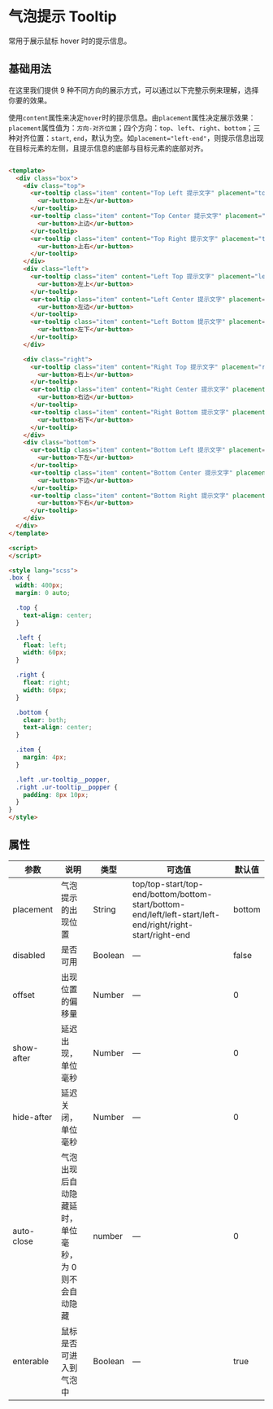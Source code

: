 # 气泡提示 Tooltip

常用于展示鼠标 hover 时的提示信息。

## 基础用法

在这里我们提供 9 种不同方向的展示方式，可以通过以下完整示例来理解，选择你要的效果。

使用`content`属性来决定`hover`时的提示信息。由`placement`属性决定展示效果：`placement`属性值为：`方向-对齐位置`；四个方向：`top`、`left`、`right`、`bottom`；三种对齐位置：`start`, `end`，默认为空。如`placement="left-end"`，则提示信息出现在目标元素的左侧，且提示信息的底部与目标元素的底部对齐。

```html

<template>
  <div class="box">
    <div class="top">
      <ur-tooltip class="item" content="Top Left 提示文字" placement="top-start">
        <ur-button>上左</ur-button>
      </ur-tooltip>
      <ur-tooltip class="item" content="Top Center 提示文字" placement="top">
        <ur-button>上边</ur-button>
      </ur-tooltip>
      <ur-tooltip class="item" content="Top Right 提示文字" placement="top-end">
        <ur-button>上右</ur-button>
      </ur-tooltip>
    </div>
    <div class="left">
      <ur-tooltip class="item" content="Left Top 提示文字" placement="left-start">
        <ur-button>左上</ur-button>
      </ur-tooltip>
      <ur-tooltip class="item" content="Left Center 提示文字" placement="left">
        <ur-button>左边</ur-button>
      </ur-tooltip>
      <ur-tooltip class="item" content="Left Bottom 提示文字" placement="left-end">
        <ur-button>左下</ur-button>
      </ur-tooltip>
    </div>

    <div class="right">
      <ur-tooltip class="item" content="Right Top 提示文字" placement="right-start">
        <ur-button>右上</ur-button>
      </ur-tooltip>
      <ur-tooltip class="item" content="Right Center 提示文字" placement="right">
        <ur-button>右边</ur-button>
      </ur-tooltip>
      <ur-tooltip class="item" content="Right Bottom 提示文字" placement="right-end">
        <ur-button>右下</ur-button>
      </ur-tooltip>
    </div>
    <div class="bottom">
      <ur-tooltip class="item" content="Bottom Left 提示文字" placement="bottom-start">
        <ur-button>下左</ur-button>
      </ur-tooltip>
      <ur-tooltip class="item" content="Bottom Center 提示文字" placement="bottom">
        <ur-button>下边</ur-button>
      </ur-tooltip>
      <ur-tooltip class="item" content="Bottom Right 提示文字" placement="bottom-end">
        <ur-button>下右</ur-button>
      </ur-tooltip>
    </div>
  </div>
</template>

<script>
</script>

<style lang="scss">
.box {
  width: 400px;
  margin: 0 auto;

  .top {
    text-align: center;
  }

  .left {
    float: left;
    width: 60px;
  }

  .right {
    float: right;
    width: 60px;
  }

  .bottom {
    clear: both;
    text-align: center;
  }

  .item {
    margin: 4px;
  }

  .left .ur-tooltip__popper,
  .right .ur-tooltip__popper {
    padding: 8px 10px;
  }
}
</style>
```

## 属性
| 参数               | 说明                                                     | 类型              | 可选值      | 默认值 |
|--------------------|----------------------------------------------------------|-------------------|-------------|--------|
|  placement        | 气泡提示的出现位置                                    | String           |  top/top-start/top-end/bottom/bottom-start/bottom-end/left/left-start/left-end/right/right-start/right-end |  bottom |
|  disabled       |  是否可用  | Boolean           | — |  false |
|  offset        |  出现位置的偏移量  | Number           | — |  0 |
| show-after | 延迟出现，单位毫秒 | Number | — | 0 |
| hide-after | 延迟关闭，单位毫秒 | Number | — | 0 |
| auto-close | 气泡出现后自动隐藏延时，单位毫秒，为 0 则不会自动隐藏 | number | — | 0 |
| enterable | 鼠标是否可进入到气泡中 | Boolean | — | true |